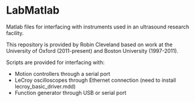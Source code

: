 # LabMatlab
Matlab files for interfacing with instruments used in an ultrasound research facility. 

This repository is provided by Robin Cleveland based on work at the University of Oxford (2011-present) and Boston University (1997-2011).

Scripts are provided for interfacing with:

- Motion controllers through a serial port
- LeCroy oscilloscopes through Ethernet connection (need to install lecroy_basic_driver.mdd)
- Function generator through USB or serial port


